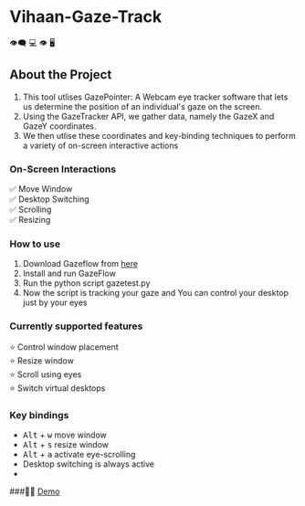# Vihaan-Gaze-Track
:eye_speech_bubble: :computer: :eye: :desktop_computer:

## About the Project
1. This tool utlises GazePointer: A Webcam eye tracker software that lets us determine the position of an individual's gaze on the screen. 
2. Using the GazeTracker API, we gather data, namely the GazeX and GazeY coordinates.
3. We then utlise these coordinates and key-binding techniques to perform a variety of on-screen interactive actions 

### On-Screen Interactions<br/>
 ✅ Move Window<br/>
 ✅ Desktop Switching<br/>
 ✅ Scrolling<br/>
 ✅ Resizing<br/>


### How to use
1. Download Gazeflow from [here](https://drive.google.com/file/d/1yuGFHnPVP8hCV2-qC6-u1R9OtL0Bzhre/view?usp=sharing)
2. Install and run GazeFlow
3. Run the python script gazetest.py
4. Now the script is tracking your gaze and You can control your desktop just by your eyes


### Currently supported features<br/>
 ⭐️ Control window placement<br/>
 ⭐️ Resize window<br/>
 ⭐️ Scroll using eyes<br/>
 ⭐️ Switch virtual desktops<br/>

### Key bindings
- <kbd>Alt</kbd> + <kbd>w</kbd> move window
- <kbd>Alt</kbd> + <kbd>s</kbd> resize window
- <kbd>Alt</kbd> + <kbd>a</kbd> activate eye-scrolling
- Desktop switching is always active<br/>
-
###👩‍💻 [Demo](https://www.youtube.com/watch?v=wi_Zo3Xchi8)
